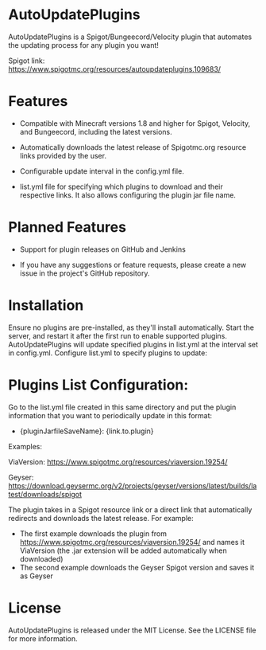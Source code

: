 # AutoUpdatePlugins
AutoUpdatePlugins is a Spigot/Bungeecord/Velocity plugin that automates the updating process for any plugin you want!

Spigot link: https://www.spigotmc.org/resources/autoupdateplugins.109683/

# Features
- Compatible with Minecraft versions 1.8 and higher for Spigot, Velocity, and Bungeecord, including the latest versions.

- Automatically downloads the latest release of Spigotmc.org resource links provided by the user.

- Configurable update interval in the config.yml file.

- list.yml file for specifying which plugins to download and their respective links. It also allows configuring the plugin jar file name.

# Planned Features
- Support for plugin releases on GitHub and Jenkins

- If you have any suggestions or feature requests, please create a new issue in the project's GitHub repository.

# Installation
Ensure no plugins are pre-installed, as they'll install automatically. 
Start the server, and restart it after the first run to enable supported plugins. 
AutoUpdatePlugins will update specified plugins in list.yml at the interval set in config.yml. 
Configure list.yml to specify plugins to update:
# Plugins List Configuration:
Go to the list.yml file created in this same directory and put the plugin information that you want to periodically update in this format:
 - {pluginJarfileSaveName}: {link.to.plugin}

Examples:

  ViaVersion: https://www.spigotmc.org/resources/viaversion.19254/
  
  
  Geyser: https://download.geysermc.org/v2/projects/geyser/versions/latest/builds/latest/downloads/spigot

The plugin takes in a Spigot resource link or a direct link that automatically redirects and downloads the latest release.
For example:
  - The first example downloads the plugin from https://www.spigotmc.org/resources/viaversion.19254/ and names it ViaVersion (the .jar extension will be added automatically when downloaded)
  - The second example downloads the Geyser Spigot version and saves it as Geyser

# License
AutoUpdatePlugins is released under the MIT License. See the LICENSE file for more information.
